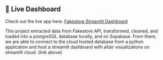 ## 🚀 Live Dashboard

Check out the live app here: [Fakestore Streamlit Dashboard](https://app-dashboard-from-cloud-hosted-db-iivqqshzeaatetc7wcndz5.streamlit.app/)

This project extracted data from Fakestore API, transformed, cleaned, and loaded into a postgreSQL database locally, and on Supabase. From there, we are able to connect to the cloud hosted database from a python application and host a streamlit dashboard with altair visualizations on streamlit cloud. (link above)
